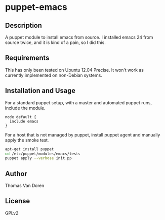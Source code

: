 puppet-emacs
============

Description
-----------
A puppet module to install emacs from source. I installed emacs 24
from source twice, and it is kind of a pain, so I did this.

Requirements
------------

This has only been tested on Ubuntu 12.04 Precise. It won't work as
currently implemented on non-Debian systems.

Installation and Usage
----------------------

For a standard puppet setup, with a master and automated puppet
runs, include the module.

```puppet
node default {
  include emacs
}
```

For a host that is not managed by puppet, install puppet agent and
manually apply the smoke test.

```bash
apt-get install puppet
cd /etc/puppet/modules/emacs/tests
puppet apply --verbose init.pp
```

Author
------
Thomas Van Doren

License
-------
GPLv2
